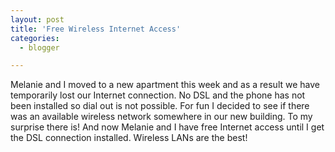 ```yaml
---
layout: post
title: 'Free Wireless Internet Access'
categories:
  - blogger

---
```


Melanie and I moved to a new apartment this week and as a result we have temporarily lost our Internet connection.  No DSL and the phone has not been installed so dial out is not possible.  For fun I decided to see if there was an available wireless network somewhere in our new building.  To my surprise there is!  And now Melanie and I have free Internet access until I get the DSL connection installed.  Wireless LANs are the best!
